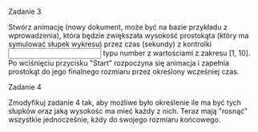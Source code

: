 Zadanie 3

Stwórz animację (nowy dokument, może być na bazie przykładu z wprowadzenia), która będzie zwiększała wysokość prostokąta (który ma symulować słupek wykresu) przez czas (sekundy) z kontrolki <input> typu number z wartościami z zakresu [1, 10]. Po wciśnięciu przycisku "Start" rozpoczyna się animacja i zapełnia prostokąt do jego finalnego rozmiaru przez określony wcześniej czas.

Zadanie 4

Zmodyfikuj zadanie 4 tak, aby możliwe było określenie ile ma być tych słupków oraz jaką wysokośc ma mieć każdy z nich. Teraz mają "rosnąć" wszystkie jednocześnie, kżdy do swojego rozmiaru końcowego.